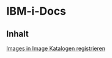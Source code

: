 # IBM-i-Docs

## Inhalt

<a href="https://github.com/KlausPeterLuttkus/Images-in-Image-Katalogen-registrieren/tree/main" target="_blank">Images in Image Katalogen registrieren</a>
